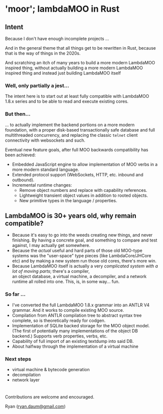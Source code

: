 # 'moor'; lambdaMOO in Rust

## Intent
Because I don't have enough incomplete projects ...

And in the general theme that all things get to be rewritten in Rust, because that is the way of things in the 2020s.

And scratching an itch of many years to build a more modern LambdaMOO inspired thing, without actually building a more
modern LambdaMOO inspired thing and instead just building LambdaMOO itself

### Well, only partially a jest...

The intent here is to start out at least fully compatible with LambdaMOO 1.8.x series and to be able to read and
execute existing cores. 

### But then...

... to actually implement the backend portions on a more modern foundation, with a proper disk-based 
transactionally safe database and full multithreaded concurrency, and replacing the classic `telnet` 
client connectivity with websockets and such.

Eventual new feature goals, after full MOO backwards compatibility has been achieved:

* Embedded JavaScript engine to allow implementation of MOO verbs in a more modern standard language.
* Extended protocol support (WebSockets, HTTP, etc. inbound and outbound).
* Incremental runtime changes:
  * Remove object numbers and replace with capability references.
  * Lightweight transient object values in addition to rooted objects.
  * New primitive types in the language / properties.
   
## LambdaMOO is 30+ years old, why remain compatible?

* Because it's easy to go into the weeds creating new things, and never finishing. By having a concrete goal, and something
  to compare and test against, I may actually get somewhere.
* Because the *actual* useful and hard parts of those old MOO-type systems was the "user-space" type pieces (like
  LambdaCore/JHCore etc) and by making a new system run those old cores, there's more win.
* Because LambdaMOO itself is actually a very *complicated system with a lot of moving parts*; there's a compiler,  
  an object database, a virtual machine, a decompiler, and a network runtime all rolled into one. This, is, in some
  way... fun.

### So far ...

   * I've converted the full LambdaMOO 1.8.x grammar into an ANTLR V4 grammar. And it works to compile existing MOO
     source.
   * Compilation from ANTLR compilation tree to abstract syntax tree complete, so is theoretically ready for codgen.
   * Implementation of SQLite backed storage for the MOO object model. (The first of potentially many implementations of
     the object DB backend.) Supports verb properties, verbs, etc.
   * Capability of full import of an existing textdump into said DB.
   * About halfway through the implementation of a virtual machine 

### Next steps

   * virtual machine & bytecode generation
   * decompilation
   * network layer
#
Contributions are welcome and encouraged. 

Ryan (ryan.daum@gmail.com)
